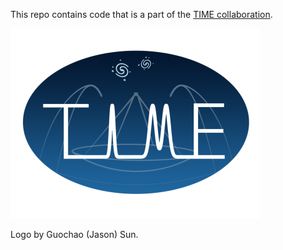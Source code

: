 This repo contains code that is a part of the [TIME collaboration](https://ui.adsabs.harvard.edu/abs/2014SPIE.9153E..1WC/abstract).

![TIME Collaboration](../img/time_logo.png)

Logo by Guochao (Jason) Sun.
